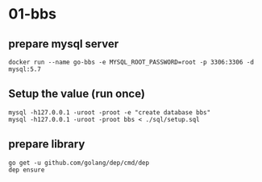 # 01-bbs

## prepare mysql server

```
docker run --name go-bbs -e MYSQL_ROOT_PASSWORD=root -p 3306:3306 -d mysql:5.7
```

## Setup the value (run once)

```
mysql -h127.0.0.1 -uroot -proot -e "create database bbs"
mysql -h127.0.0.1 -uroot -proot bbs < ./sql/setup.sql
```

## prepare library

```
go get -u github.com/golang/dep/cmd/dep
dep ensure
```
